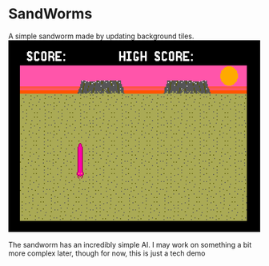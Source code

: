 # SandWorms
A simple sandworm made by updating background tiles.
![](https://github.com/Bofner/SandWorms/blob/main/pictures/screenshot.png)

The sandworm has an incredibly simple AI. I may work on something a bit more complex later, though for now, this is just a tech demo

